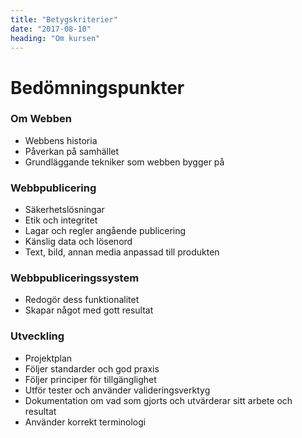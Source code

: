 ```yaml
---
title: "Betygskriterier"
date: "2017-08-10"
heading: "Om kursen"
---
```


# Bedömningspunkter

### Om Webben

- Webbens historia
- Påverkan på samhället
- Grundläggande tekniker som webben bygger på

### Webbpublicering

- Säkerhetslösningar
- Etik och integritet
- Lagar och regler angående publicering
- Känslig data och lösenord
- Text, bild, annan media anpassad till produkten

### Webbpubliceringssystem

- Redogör dess funktionalitet
- Skapar något med gott resultat

### Utveckling

- Projektplan
- Följer standarder och god praxis
- Följer principer för tillgänglighet
- Utför tester och använder valideringsverktyg
- Dokumentation om vad som gjorts och utvärderar sitt arbete och resultat
- Använder korrekt terminologi
